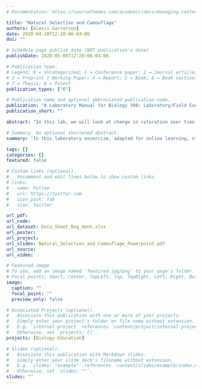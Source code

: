 ```yaml
---
# Documentation: https://sourcethemes.com/academic/docs/managing-content/

title: "Natural Selection and Camouflage"
authors: [Alexis Garretson]
date: 2020-04-20T12:20:06-04:00
doi: ""

# Schedule page publish date (NOT publication's date).
publishDate: 2020-05-09T12:20:06-04:00

# Publication type.
# Legend: 0 = Uncategorized; 1 = Conference paper; 2 = Journal article;
# 3 = Preprint / Working Paper; 4 = Report; 5 = Book; 6 = Book section;
# 7 = Thesis; 8 = Patent
publication_types: ["6"]

# Publication name and optional abbreviated publication name.
publication: "A Laboratory Manual for Biology 308: Laboratory/Field Exercises in Ecology and Evolution"
publication_short: ""

abstract: "In this lab, we will look at change in coloration over time on different backgrounds, with different population sizes, with different individual sizes, and with drastic environmental changes using the Bug Hunt Camouflage model in Netlogo."

# Summary. An optional shortened abstract.
summary: "In this laboratory excercise, adapted for online learning, students explore the natural selection and evolutionary dynamics at play in the development of camouflage."

tags: []
categories: []
featured: false

# Custom links (optional).
#   Uncomment and edit lines below to show custom links.
# links:
# - name: Follow
#   url: https://twitter.com
#   icon_pack: fab
#   icon: twitter

url_pdf:
url_code:
url_dataset: Data_Sheet_Bug_Hunt.xlsx
url_poster:
url_project:
url_slides: Natural_Selection_and_Camouflage_Powerpoint.pdf
url_source:
url_video:

# Featured image
# To use, add an image named `featured.jpg/png` to your page's folder. 
# Focal points: Smart, Center, TopLeft, Top, TopRight, Left, Right, BottomLeft, Bottom, BottomRight.
image:
  caption: ""
  focal_point: ""
  preview_only: false

# Associated Projects (optional).
#   Associate this publication with one or more of your projects.
#   Simply enter your project's folder or file name without extension.
#   E.g. `internal-project` references `content/project/internal-project/index.md`.
#   Otherwise, set `projects: []`.
projects: [Biology-Education]

# Slides (optional).
#   Associate this publication with Markdown slides.
#   Simply enter your slide deck's filename without extension.
#   E.g. `slides: "example"` references `content/slides/example/index.md`.
#   Otherwise, set `slides: ""`.
slides: ""
---
```

